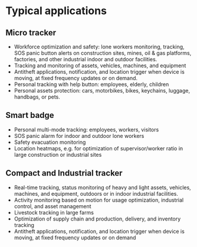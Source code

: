 # Typical applications

## Micro tracker

-   Workforce optimization and safety: lone workers monitoring, tracking, SOS panic button alerts on construction sites, mines, oil & gas platforms, factories, and other industrial indoor and outdoor facilities.
-   Tracking and monitoring of assets, vehicles, machines, and equipment
-   Antitheft applications, notification, and location trigger when device is moving, at fixed frequency updates or on demand.
-   Personal tracking with help button: employees, elderly, children
-   Personal assets protection: cars, motorbikes, bikes, keychains, luggage, handbags, or pets.

## Smart badge

-   Personal multi-mode tracking: employees, workers, visitors
-   SOS panic alarm for indoor and outdoor lone workers
-   Safety evacuation monitoring
-   Location heatmaps, e.g. for optimization of supervisor/worker ratio in large construction or industrial sites

## Compact and Industrial tracker

-   Real-time tracking, status monitoring of heavy and light assets, vehicles, machines, and equipment, outdoors or in indoor industrial facilities.
-   Activity monitoring based on motion for usage optimization, industrial control, and asset management
-   Livestock tracking in large farms
-   Optimization of supply chain and production, delivery, and inventory tracking
-   Antitheft applications, notification, and location trigger when device is moving, at fixed frequency updates or on demand
